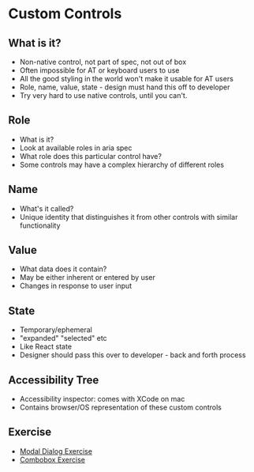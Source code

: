 # Custom Controls

## What is it?
- Non-native control, not part of spec, not out of box
- Often impossible for AT or keyboard users to use
- All the good styling in the world won't make it usable for AT users
- Role, name, value, state - design must hand this off to developer
- Try very hard to use native controls, until you can't.

## Role
- What is it?
- Look at available roles in aria spec
- What role does this particular control have?
- Some controls may have a complex hierarchy of different roles

## Name
- What's it called?
- Unique identity that distinguishes it from other controls with similar functionality

## Value
- What data does it contain?
- May be either inherent or entered by user
- Changes in response to user input

## State
- Temporary/ephemeral
- "expanded" "selected" etc
- Like React state
- Designer should pass this over to developer - back and forth process

## Accessibility Tree
- Accessibility inspector: comes with XCode on mac
- Contains browser/OS representation of these custom controls

## Exercise
- [Modal Dialog Exercise](custom_controls_exercise_1.JPG)
- [Combobox Exercise](custom_controls_exercise_2.JPG)

